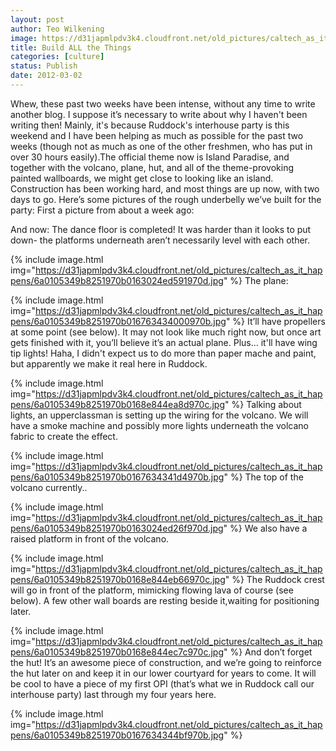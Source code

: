 ```yaml
---
layout: post
author: Teo Wilkening
image: https://d31japmlpdv3k4.cloudfront.net/old_pictures/caltech_as_it_happens/6a0105349b8251970b0168e844cbee970c.jpg
title: Build ALL the Things 
categories: [culture]
status: Publish
date: 2012-03-02
---
```


Whew, these past two weeks have been intense, without any time to write another blog. I suppose it’s necessary to write about why I haven't been writing then!
Mainly, it's because Ruddock's interhouse party is this weekend and I have been helping as much as possible for the past two weeks (though not as much as one of the other freshmen, who has put in over 30 hours easily).The official theme now is Island Paradise, and together with the volcano, plane, hut, and all of the theme-provoking painted wallboards, we might get close to looking like an island. Construction has been working hard, and most things are up now, with two days to go. Here’s some pictures of the rough underbelly we’ve built for the party:
First a picture from about a week ago:

And now:
The dance floor is completed! It was harder than it looks to put down- the platforms underneath aren’t necessarily level with each other.


{% include image.html img="https://d31japmlpdv3k4.cloudfront.net/old_pictures/caltech_as_it_happens/6a0105349b8251970b0163024ed591970d.jpg" %}
The plane:


{% include image.html img="https://d31japmlpdv3k4.cloudfront.net/old_pictures/caltech_as_it_happens/6a0105349b8251970b016763434000970b.jpg" %}
It’ll have propellers at some point (see below). It may not look like much right now, but once art gets finished with it, you’ll believe it’s an actual plane. Plus... it'll have wing tip lights! Haha, I didn't expect us to do more than paper mache and paint, but apparently we make it real here in Ruddock.


{% include image.html img="https://d31japmlpdv3k4.cloudfront.net/old_pictures/caltech_as_it_happens/6a0105349b8251970b0168e844ea8d970c.jpg" %}
Talking about lights, an upperclassman is setting up the wiring for the volcano. We will have a smoke machine and possibly more lights underneath the volcano fabric to create the effect.


{% include image.html img="https://d31japmlpdv3k4.cloudfront.net/old_pictures/caltech_as_it_happens/6a0105349b8251970b0167634341d4970b.jpg" %}
The top of the volcano currently..


{% include image.html img="https://d31japmlpdv3k4.cloudfront.net/old_pictures/caltech_as_it_happens/6a0105349b8251970b0163024ed26f970d.jpg" %}
We also have a raised platform in front of the volcano.


{% include image.html img="https://d31japmlpdv3k4.cloudfront.net/old_pictures/caltech_as_it_happens/6a0105349b8251970b0168e844eb66970c.jpg" %}
The Ruddock crest will go in front of the platform, mimicking flowing lava of course (see below). A few other wall boards are resting beside it,waiting for positioning later.


{% include image.html img="https://d31japmlpdv3k4.cloudfront.net/old_pictures/caltech_as_it_happens/6a0105349b8251970b0168e844ec7c970c.jpg" %}
And don’t forget the hut! It’s an awesome piece of construction, and we’re going to reinforce the hut later on and keep it in our lower courtyard for years to come. It will be cool to have a piece of my first OPI (that’s what we in Ruddock call our interhouse party) last through my four years here.


{% include image.html img="https://d31japmlpdv3k4.cloudfront.net/old_pictures/caltech_as_it_happens/6a0105349b8251970b0167634344bf970b.jpg" %}

